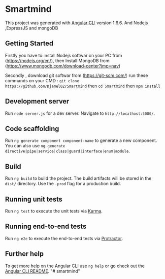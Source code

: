 # Smartmind

This project was generated with [Angular CLI](https://github.com/angular/angular-cli) version 1.6.6. And Nodejs ,ExpressJS and mongoDB

## Getting Started
Firstly you have to install Nodejs softwar on your PC from (https://nodejs.org/en/), then Install MongoDB from (https://www.mongodb.com/download-center?jmp=nav) 

Secondly , download git softwar from (https://git-scm.com/)
run these commands on your CMD :
`git clone https://github.com/Djamel02/Smartmind`
then `cd Smartmind`
then `npm install`

## Development server

Run `node server.js` for a dev server. Navigate to `http://localhost:5000/`. 

## Code scaffolding

Run `ng generate component component-name` to generate a new component. You can also use `ng generate directive|pipe|service|class|guard|interface|enum|module`.

## Build

Run `ng build` to build the project. The build artifacts will be stored in the `dist/` directory. Use the `-prod` flag for a production build.

## Running unit tests

Run `ng test` to execute the unit tests via [Karma](https://karma-runner.github.io).

## Running end-to-end tests

Run `ng e2e` to execute the end-to-end tests via [Protractor](http://www.protractortest.org/).

## Further help

To get more help on the Angular CLI use `ng help` or go check out the [Angular CLI README](https://github.com/angular/angular-cli/blob/master/README.md).
"# smartmind" 

